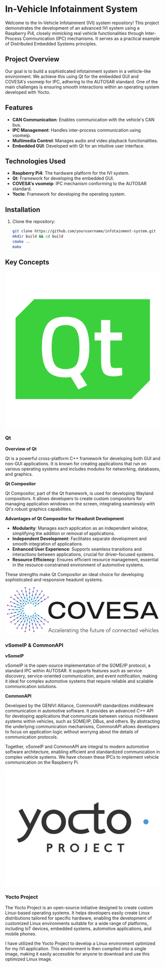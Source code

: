 # In-Vehicle Infotainment System

Welcome to the In-Vehicle Infotainment (IVI) system repository! This project demonstrates the development of an advanced IVI system using a Raspberry Pi4, closely mimicking real vehicle functionalities through Inter-Process Communication (IPC) mechanisms. It serves as a practical example of Distributed Embedded Systems principles.

## Project Overview

Our goal is to build a sophisticated infotainment system in a vehicle-like environment. We achieve this using Qt for the embedded GUI and COVESA's vsomeip for IPC, adhering to the AUTOSAR standard. One of the main challenges is ensuring smooth interactions within an operating system developed with Yocto.

## Features

- **CAN Communication**: Enables communication with the vehicle's CAN bus.
- **IPC Management**: Handles inter-process communication using vsomeip.
- **Multimedia Control**: Manages audio and video playback functionalities.
- **Embedded GUI**: Developed with Qt for an intuitive user interface.

## Technologies Used

- **Raspberry Pi4**: The hardware platform for the IVI system.
- **Qt**: Framework for developing the embedded GUI.
- **COVESA's vsomeip**: IPC mechanism conforming to the AUTOSAR standard.
- **Yocto**: Framework for developing the operating system.

## Installation

1. Clone the repository:
    ```sh 
    git clone https://github.com/yourusername/infotainment-system.git
    mkdir build && cd build
    cmake ..
    make
    ```

## Key Concepts

![Qt](media/QtLogo.png)

### Qt

**Overview of Qt**

Qt is a powerful cross-platform C++ framework for developing both GUI and non-GUI applications. It is known for creating applications that run on various operating systems and includes modules for networking, databases, and graphics.

**Qt Compositor**

Qt Compositor, part of the Qt framework, is used for developing Wayland compositors. It allows developers to create custom compositors for managing application windows on the screen, integrating seamlessly with Qt's robust graphics capabilities.

**Advantages of Qt Compositor for Headunit Development**

- **Modularity**: Manages each application as an independent window, simplifying the addition or removal of applications.
- **Independent Development**: Facilitates separate development and smooth integration of applications.
- **Enhanced User Experience**: Supports seamless transitions and interactions between applications, crucial for driver-focused systems.
- **Resource Efficiency**: Ensures efficient resource management, essential in the resource-constrained environment of automotive systems.

These strengths make Qt Compositor an ideal choice for developing sophisticated and responsive headunit systems.

![CONVESA](media/COVESA-logo-tag.png)
### vSomeIP & CommonAPI

**vSomeIP**

vSomeIP is the open-source implementation of the SOME/IP protocol, a standard IPC within AUTOSAR. It supports features such as service discovery, service-oriented communication, and event notification, making it ideal for complex automotive systems that require reliable and scalable communication solutions.

**CommonAPI**

Developed by the GENIVI Alliance, CommonAPI standardizes middleware communication in automotive software. It provides an advanced C++ API for developing applications that communicate between various middleware systems within vehicles, such as SOME/IP, DBus, and others. By abstracting the underlying communication mechanisms, CommonAPI allows developers to focus on application logic without worrying about the details of communication protocols.

Together, vSomeIP and CommonAPI are integral to modern automotive software architecture, enabling efficient and standardized communication in complex vehicle systems. We have chosen these IPCs to implement vehicle communication on the Raspberry Pi.

![YOCTO](media/Yocto%20Project.png)
### Yocto Project

The Yocto Project is an open-source initiative designed to create custom Linux-based operating systems. It helps developers easily create Linux distributions tailored for specific hardware, enabling the development of customized Linux environments suitable for a wide range of platforms, including IoT devices, embedded systems, automotive applications, and mobile phones.

I have utilized the Yocto Project to develop a Linux environment optimized for my IVI application. This environment is then compiled into a single image, making it easily accessible for anyone to download and use this optimized Linux image.